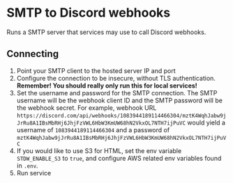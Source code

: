 # SMTP to Discord webhooks
Runs a SMTP server that services may use to call Discord webhooks.

## Connecting
1. Point your SMTP client to the hosted server IP and port
2. Configure the connection to be insecure, without TLS authentication. **Remember! You should really only run this for local services!**
3. Set the username and password for the SMTP connection. The SMTP username will be the webhook client ID and the SMTP password will be the webhook secret.
    For example, webhook URL `https://discord.com/api/webhooks/1083944189114466304/mztK4WqhJabw9jJrRu8A1IBsMbRHj6JhjFzVWL6HbW3KmUW68hN2VkxOL7NTH7ijPuVC` would yield a username of `1083944189114466304` and a password of `mztK4WqhJabw9jJrRu8A1IBsMbRHj6JhjFzVWL6HbW3KmUW68hN2VkxOL7NTH7ijPuVC`
4. If you would like to use S3 for HTML, set the env variable `STDW_ENABLE_S3` to `true`, and configure AWS related env variables found in `.env`.
5. Run service